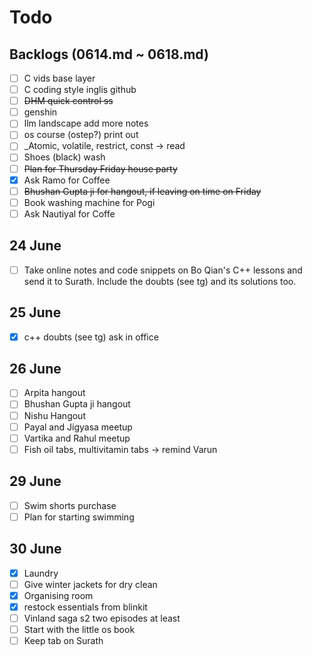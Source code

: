# Todo

## Backlogs (0614.md ~ 0618.md)

- [ ] C vids base layer
- [ ] C coding style inglis github
- [ ] ~~DHM quick control ss~~
- [ ] genshin
- [ ] llm landscape add more notes
- [ ] os course (ostep?) print out
- [ ] _Atomic, volatile, restrict, const -> read
- [ ] Shoes (black) wash
- [ ] ~~Plan for ~~Thursday~~ Friday house party~~
- [x] Ask Ramo for Coffee
- [ ] ~~Bhushan Gupta ji for hangout, if leaving on time on Friday~~
- [ ] Book washing machine for Pogi
- [ ] Ask Nautiyal for Coffe

## 24 June

- [ ] Take online notes and code snippets on Bo Qian's C++ lessons and send it to Surath. Include the doubts (see tg) and its solutions too.

## 25 June

- [x] c++ doubts (see tg) ask in office

## 26 June

- [ ] Arpita hangout
- [ ] Bhushan Gupta ji hangout
- [ ] Nishu Hangout
- [ ] Payal and Jigyasa meetup
- [ ] Vartika and Rahul meetup
- [ ] Fish oil tabs, multivitamin tabs -> remind Varun

## 29 June

- [ ] Swim shorts purchase
- [ ] Plan for starting swimming

## 30 June

- [x] Laundry
- [ ] Give winter jackets for dry clean
- [x] Organising room
- [x] restock essentials from blinkit
- [ ] Vinland saga s2 two episodes at least
- [ ] Start with the little os book
- [ ] Keep tab on Surath
